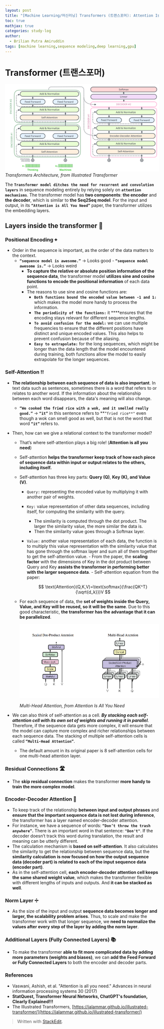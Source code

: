 ```yaml
---
layout: post
title: "[Machine Learning/머신러닝] Transformers (트랜스포머): Attention Is All You Need (NeurIPS 2017)"
toc: true
mathjax: true
categories: study-log
author:
  - Brilian Putra Amiruddin
tags: [machine learning,sequence modeling,deep learning,gpu]
--- 
```

# Transformer (트랜스포머)

![transformer_illustrated.png](/assets/fig/transformer_illustrated.png)
*Transformers Architecture, from Illustrated Transformer*

The **`Transformer model ditches the need for recurrent and convolution layers`** in sequence modeling entirely by relying solely on **`attention mechanisms`**.
The transformer model has **two components**: **the encoder** and **the decoder**, which is similar to **the Seq2Seq model**.
For the input and output, in its **`“Attention is All You Need”`** paper, the transformer utilizes the embedding layers.
## Layers inside the transformer 🤖
### Positional Encoding ⌖
-  Order in the sequence is important, as the order of the data matters to the context.
	- **`“sequence model is awesome.”`** → Looks good
            - **`“sequence model awesome is.”`** → Looks weird
        - **To capture the relative or absolute position information of the sequence data**, the transformer model **utilizes sine and cosine functions to encode the positional information** of each data point.
        - The reasons to use sine and cosine functions are:
            - **`Both functions bound the encoded value between -1 and 1:`** which makes the model more handy to process the information.
            - **`The periodicity of the functions:`** it ****ensures that the encoding stays relevant for different sequence lengths.
            - **`To avoid confusion for the model:`** we can use multiple frequencies to ensure that the different positions have distinct and unique encoded values. This also helps to prevent confusion because of the aliasing.
            - **`Easy to extrapolate:`** for the long sequences, which might be longer than the data length that the model encountered during training, both functions allow the model to easily extrapolate for the longer sequences.

### Self-Attention ‼️
 - **The relationship between each sequence of data is also important**. In text data such as sentences, sometimes there is a word that refers to or relates to another word. If the information about the relationship between each word disappears, the data's meaning will also change.
    - **`“We cooked the fried rice with a wok, and it smelled really good.”`** → **`“it”`** in this sentence refers to **`“fried rice**"`  even though a wok can smell good as well, but that is not the word that word **`“it”`** refers to.
 - Then, how can we give a relational context to the transformer model?
	 - That’s where self-attention plays a big role! (**Attention is all you need**)
	 - Self-attention **helps the transformer keep track of how each piece of sequence data within input or output relates to the others, including itself.**
     - Self-attention has three key parts: **Query (Q)**, **Key (K), and Value (V)**.
	     - `Query:` representing the encoded value by multiplying it with another pair of weights.
         - `Key:` value representation of other data sequences, including itself, for computing the similarity with the query.
	          - The similarity is computed through the dot product. The larger the similarity value, the more similar the data is.
            - Then the similarity value goes through a Softmax layer.
          - `Value:` another value representation of each data, the function is to multiply this value representation with the similarity value that has gone through the softmax layer and sum all of them together to get the self-attention value.
           - From the paper, the **scaling factor** with the dimensions of Key in the dot product between Query and Key **assists the transformer in performing better with the larger sequence data**.
           - Self-attention equation from the paper:
                
              $$
              \text{Attention}(Q,K,V)=\text{softmax}(\frac{QK^T}{\sqrt{d_k}})V
              $$
                
      - For each sequence of data, the **set of weights inside the Query, Value, and Key will be reused, so it will be the same**. Due to this good characteristic, **the transformer has the advantage that it can be parallelized**.
            
        ![Attentionisallyouneed.png](/assets/fig/Attentionisallyouneed.png)

          *Multi-Head Attention, from Attention Is All You Need*
            
 - We can also think of self-attention as a cell. ***By stacking each self-attention cell with its own set of weights and running it in parallel***. Therefore, if the sequence data gets more complex, it will ensure that the model can capture more complex and richer relationships between each sequence data. The stacking of multiple self-attention cells is called **`“Multi-Head Attention”`**.
      - The default amount in its original paper is 8 self-attention cells for one multi-head attention layer.

### Residual Connections 🛣️
 - The **skip residual connection** makes the transformer **more handy to train the more complex model**.

### Encoder-Decoder Attention 🌉
 - To keep track of the relationship **between input and output phrases** and **ensure that the important sequence data is not lost during inference**, the transformer has a layer named encoder-decoder attention.
 - For instance, we have a sequence of words: **`“Don’t throw the trash anywhere”`.** There is an important word in that sentence: **`"Don't"`**.  If the decoder doesn’t track this word during translation, the result and meaning can be utterly different.
 - The calculation mechanism is **based on self-attention**. It also calculates the similarity to get the relationship between sequence data, but the **similarity calculation** **is now focused on how the output sequence data (decoder part) is related to each of the input sequence data (encoder part)**.
 - As in the self-attention cell, **each encoder-decoder attention cell keeps the same shared weight value**, which makes the transformer flexible with different lengths of inputs and outputs. And **it can be stacked as well**.

### Norm Layer ➗
 - As the size of the input and output **sequence data becomes longer and larger, the scalability problem arises**. Thus, to scale and make the transformer work with that longer sequence, we **need to normalize the values after every step of the layer** **by adding the norm layer**.

### Additional Layers (Fully Connected Layers) 📚
- To make the transformer **able to fit more complicated data by adding more parameters (weights and biases)**, we can **add the Feed Forward or Fully Connected Layers** to both the encoder and decoder parts.

### References
-   Vaswani, Ashish, et al. "Attention is all you need." Advances in neural information processing systems 30 (2017)
-   **StatQuest, Transformer Neural Networks, ChatGPT's foundation, Clearly Explained!!!**
-   The Illustrated Transformers, [https://jalammar.github.io/illustrated-transformer/](https://jalammar.github.io/illustrated-transformer/)



> Written with [StackEdit](https://stackedit.io/).
